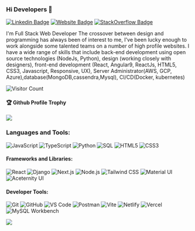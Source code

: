 ### Hi Developers 👋

<!--[![YouTube Badge](https://img.shields.io/badge/YouTube-SurajXD-red)](https://www.youtube.com/channel/UCq45UxdARXCpecnV_zwQ-Bg)-->
[![Linkedin Badge](https://img.shields.io/badge/-Suraj5260-blue?style=flat-square&logo=Linkedin&logoColor=white&link=https://www.linkedin.com/in/aakash--01629954/)](https://www.linkedin.com/in/suraj5260/)
[![Website Badge](https://img.shields.io/badge/WebSite-Suraj-green)](https://suraj5260.netlify.app/)
[![StackOverflow Badge](https://img.shields.io/badge/StackOverflow-Suraj-yellow)](https://stackoverflow.com/users/18292122/suraj5260?tab=profile)

I'm
Full Stack Web Developer
The crossover between design and programming has always been of interest to me, I've been lucky enough to work alongside some talented teams on a number of high profile websites. I have a wide range of skills that include back-end development using open source technologies (NodeJs, Python), design (working closely with designers), front-end development (React, Angular9, ReactJs, HTML5, CSS3, Javascript, Responsive, UX), Server Administrator(AWS, GCP, Azure),database(MongoDB,cassendra,Mysql), CI/CD(Docker, kubernetes)


![Visitor Count](https://profile-counter.glitch.me/Suraj5260/count.svg)

<div>
  <h4>🏆 Github Profile Trophy</h4>
  <a href="https://github.com/ryo-ma/github-profile-trophy">
    <img src="https://github-profile-trophy.vercel.app/?username=Suraj5260&column=7"/>
  </a>
</div>

### Languages and Tools:

<img alt="JavaScript" src="https://img.shields.io/badge/javascript-%23323330.svg?style=flat-square&logo=javascript&logoColor=%23F7DF1E"/> <img alt="TypeScript" src="https://img.shields.io/badge/typescript-%23007ACC.svg?style=flat-square&logo=typescript&logoColor=white"/> <img alt="Python" src="https://img.shields.io/badge/python-%2314354C.svg?style=flat-square&logo=python&logoColor=%23FFD43B"/> <img alt="SQL" src="https://img.shields.io/badge/SQL-MySQL-%2300f.svg?style=flat-square&logo=mysql&logoColor=white"/> <img alt="HTML5" src="https://img.shields.io/badge/html5-%23E34F26.svg?style=flat-square&logo=html5&logoColor=white"/> <img alt="CSS3" src="https://img.shields.io/badge/css3-%231572B6.svg?style=flat-square&logo=css3&logoColor=white"/>

#### Frameworks and Libraries:
<img alt="React" src="https://img.shields.io/badge/react-%2320232a.svg?style=flat-square&logo=react&logoColor=%2361DAFB"/> <img alt="Django" src="https://img.shields.io/badge/Django-Framework-%23092E20.svg?style=flat-square&logo=django&logoColor=white"/> <img alt="Next.js" src="https://img.shields.io/badge/next.js-%23000000.svg?style=flat-square&logo=nextdotjs&logoColor=white"/> <img alt="Node.js" src="https://img.shields.io/badge/node.js-%2343853D.svg?style=flat-square&logo=nodedotjs&logoColor=white"/> <img alt="Tailwind CSS" src="https://img.shields.io/badge/tailwindcss-%2338B2AC.svg?style=flat-square&logo=tailwind-css&logoColor=white"/> <img alt="Material UI" src="https://img.shields.io/badge/material--ui-%230081CB.svg?style=flat-square&logo=material-ui&logoColor=white"/> <img alt="Aceternity UI" src="https://img.shields.io/badge/Aceternity-UI-%232A7EEE.svg?style=flat-square&logo=aceternity&logoColor=white"/>

#### Developer Tools:
<img alt="Git" src="https://img.shields.io/badge/git-%23F05033.svg?style=flat-square&logo=git&logoColor=white"/> <img alt="GitHub" src="https://img.shields.io/badge/github-%23181717.svg?style=flat-square&logo=github&logoColor=white"/> <img alt="VS Code" src="https://img.shields.io/badge/VS%20Code-0078d7.svg?style=flat-square&logo=visual-studio-code&logoColor=white"/> <img alt="Postman" src="https://img.shields.io/badge/postman-%23FF6C37.svg?style=flat-square&logo=postman&logoColor=white"/> <img alt="Vite" src="https://img.shields.io/badge/Vite-%23646CFF.svg?style=flat-square&logo=vite&logoColor=white"/> <img alt="Netlify" src="https://img.shields.io/badge/netlify-%23000000.svg?style=flat-square&logo=netlify&logoColor=#00C7B7"/> <img alt="Vercel" src="https://img.shields.io/badge/vercel-%23000000.svg?style=flat-square&logo=vercel&logoColor=white"/> <img alt="MySQL Workbench" src="https://img.shields.io/badge/MySQL_Workbench-%2300f.svg?style=flat-square&logo=mysql&logoColor=white"/>


![](https://activity-graph.herokuapp.com/graph?username=Suraj5260&theme=react-dark&area=true)
<!--
**Aakashdeveloper/Aakashdeveloper** is a ✨ _special_ ✨ repository because its `README.md` (this file) appears on your GitHub profile.

Here are some ideas to get you started:

- 🔭 I’m currently working on ...
- 🌱 I’m currently learning ...
- 👯 I’m looking to collaborate on ...
- 🤔 I’m looking for help with ...
- 💬 Ask me about ...
- 📫 How to reach me: ...
- 😄 Pronouns: ...
- ⚡ Fun fact: .....

-->
